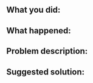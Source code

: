## What you did:

## What happened:

<!-- Please provide the full error message/screenshots/anything -->

## Problem description:

<!-- Please describe why the current behaviour is a problem -->

## Suggested solution:

<!--
It's ok if you don't have a suggested solution, but it really helps if you could
do a little digging to come up with some suggestion of how to improve things.
-->
